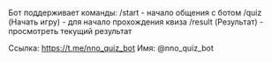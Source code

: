 Бот поддерживает команды:
/start - начало общения с ботом
/quiz (Начать игру) - для начало прохождения квиза
/result (Результат) - просмотреть текущий результат

Ссылка: https://t.me/nno_quiz_bot
Имя: @nno_quiz_bot